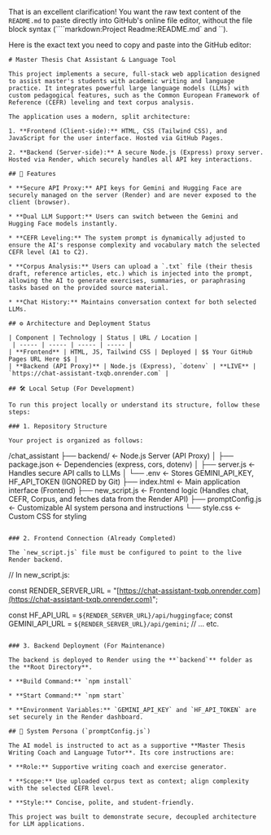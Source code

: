 That is an excellent clarification\! You want the raw text content of the `README.md` to paste directly into GitHub's online file editor, without the file block syntax (\`\`\`\`markdown:Project Readme:README.md\` and \`\`).

Here is the exact text you need to copy and paste into the GitHub editor:

```
# Master Thesis Chat Assistant & Language Tool

This project implements a secure, full-stack web application designed to assist master's students with academic writing and language practice. It integrates powerful large language models (LLMs) with custom pedagogical features, such as the Common European Framework of Reference (CEFR) leveling and text corpus analysis.

The application uses a modern, split architecture:

1. **Frontend (Client-side):** HTML, CSS (Tailwind CSS), and JavaScript for the user interface. Hosted via GitHub Pages.

2. **Backend (Server-side):** A secure Node.js (Express) proxy server. Hosted via Render, which securely handles all API key interactions.

## 🚀 Features

* **Secure API Proxy:** API keys for Gemini and Hugging Face are securely managed on the server (Render) and are never exposed to the client (browser).

* **Dual LLM Support:** Users can switch between the Gemini and Hugging Face models instantly.

* **CEFR Leveling:** The system prompt is dynamically adjusted to ensure the AI's response complexity and vocabulary match the selected CEFR level (A1 to C2).

* **Corpus Analysis:** Users can upload a `.txt` file (their thesis draft, reference articles, etc.) which is injected into the prompt, allowing the AI to generate exercises, summaries, or paraphrasing tasks based on the provided source material.

* **Chat History:** Maintains conversation context for both selected LLMs.

## ⚙️ Architecture and Deployment Status

| Component | Technology | Status | URL / Location | 
 | ----- | ----- | ----- | ----- | 
| **Frontend** | HTML, JS, Tailwind CSS | Deployed | $$ Your GitHub Pages URL Here $$ | 
| **Backend (API Proxy)** | Node.js (Express), `dotenv` | **LIVE** | `https://chat-assistant-txqb.onrender.com` | 

## 🛠️ Local Setup (For Development)

To run this project locally or understand its structure, follow these steps:

### 1. Repository Structure

Your project is organized as follows:

```

/chat\_assistant
├── backend/                  \<- Node.js Server (API Proxy)
│   ├── package.json          \<- Dependencies (express, cors, dotenv)
│   ├── server.js             \<- Handles secure API calls to LLMs
│   └── .env                  \<- Stores GEMINI\_API\_KEY, HF\_API\_TOKEN (IGNORED by Git)
├── index.html                \<- Main application interface (Frontend)
├── new\_script.js             \<- Frontend logic (Handles chat, CEFR, Corpus, and fetches data from the Render API)
├── promptConfig.js           \<- Customizable AI system persona and instructions
└── style.css                 \<- Custom CSS for styling

```

### 2. Frontend Connection (Already Completed)

The `new_script.js` file must be configured to point to the live Render backend.

```

// In new\_script.js:

const RENDER\_SERVER\_URL = "[https://chat-assistant-txqb.onrender.com](https://chat-assistant-txqb.onrender.com)";

const HF\_API\_URL = `${RENDER_SERVER_URL}/api/huggingface`;
const GEMINI\_API\_URL = `${RENDER_SERVER_URL}/api/gemini`;
// ... etc.

```

### 3. Backend Deployment (For Maintenance)

The backend is deployed to Render using the **`backend`** folder as the **Root Directory**.

* **Build Command:** `npm install`

* **Start Command:** `npm start`

* **Environment Variables:** `GEMINI_API_KEY` and `HF_API_TOKEN` are set securely in the Render dashboard.

## 📜 System Persona (`promptConfig.js`)

The AI model is instructed to act as a supportive **Master Thesis Writing Coach and Language Tutor**. Its core instructions are:

* **Role:** Supportive writing coach and exercise generator.

* **Scope:** Use uploaded corpus text as context; align complexity with the selected CEFR level.

* **Style:** Concise, polite, and student-friendly.

This project was built to demonstrate secure, decoupled architecture for LLM applications.
```